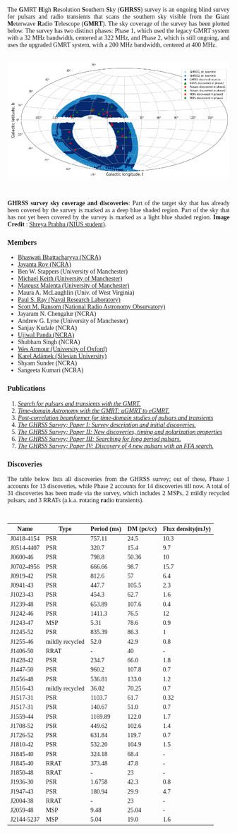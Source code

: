 <div style="font-family:JetBrainsMono Nerd Font">
<div align="justify">

The **G**MRT **H**igh **R**esolution **S**outhern **S**ky (**GHRSS**) survey is
an ongoing blind survey for pulsars and radio transients that scans the southern
sky visible from the **G**iant **M**eterwave **R**adio **T**elescope (**GMRT**).
The sky coverage of the survey has been plotted below. The survey has two
distinct phases: Phase 1, which used the legacy GMRT system with a 32 MHz
bandwidth, centered at 322 MHz, and Phase 2, which is still ongoing, and uses
the upgraded GMRT system, with a 200 MHz bandwidth, centered at 400 MHz.

<br/>
<div align="center">
<img
    alt="Sky Coverage"
    src="https://raw.githubusercontent.com/GHRSS/.github/main/skycov.png"
/>
</div>
<br/><br/>

**GHRSS survey sky coverage and discoveries**: Part of the target sky that has
already been covered by the survey is marked as a deep blue shaded region. Part
of the sky that has not yet been covered by the survey is marked as a light blue
shaded region. **Image Credit** : [Shreya Prabhu (NIUS student)][shreya].

### Members

* [Bhaswati Bhattacharyya (NCRA)][bhaswati]
* [Jayanta Roy (NCRA)][jayanta]
* Ben W. Stappers (University of Manchester)
* [Michael Keith (University of Manchester)][michael]
* [Mateusz Malenta (University of Manchester)][mateusz]
* Maura A. McLaughlin (Univ. of West Virginia)
* [Paul S. Ray (Naval Research Laboratory)][paul]
* [Scott M. Ransom (National Radio Astronomy Observatory)][scott]
* Jayaram N. Chengalur (NCRA)
* Andrew G. Lyne (University of Manchester)
* Sanjay Kudale (NCRA)
* [Ujjwal Panda (NCRA)][upanda]
* Shubham Singh (NCRA)
* [Wes Armour (University of Oxford)][wes]
* [Karel Adámek (Silesian University)][karel]
* Shyam Sunder (NCRA)
* Sangeeta Kumari (NCRA)

### Publications

1. [*Search for pulsars and transients with the GMRT.*](https://arxiv.org/abs/1712.04518)
2. [*Time-domain Astronomy with the GMRT: uGMRT to eGMRT.*](https://arxiv.org/abs/1801.02826)
3. [*Post-correlation beamformer for time-domain studies of pulsars and transients*](https://arxiv.org/abs/1808.01088)
4. [*The GHRSS Survey; Paper I: Survey description and initial discoveries.*](https://arxiv.org/pdf/1509.07177.pdf)
5. [*The GHRSS Survey; Paper II: New discoveries, timing and polarization properties*](https://arxiv.org/abs/1906.09574)
6. [*The GHRSS Survey; Paper III: Searching for long period pulsars.*](https://arxiv.org/abs/2206.00427)
7. [*The GHRSS Survey; Paper IV: Discovery of 4 new pulsars with an FFA search.*](https://arxiv.org/abs/2210.16650)

### Discoveries

The table below lists all discoveries from the GHRSS survey; out of these, Phase
1 accounts for 13 discoveries, while Phase 2 accounts for 14 discoveries till
now. A total of 31 discoveries has been made via the survey, which includes 2
MSPs, 2 mildly recycled pulsars, and 3 RRATs (a.k.a. **r**otating **ra**dio
**t**ransients).

<br/>
<div align="center">

|   Name         |     Type         |    Period (ms)     |    DM (pc/cc)     |    Flux density(mJy) |
|----------------|------------------|--------------------|-------------------|----------------------|
|   J0418-4154   |     PSR          |    757.11          |    24.5           |    10.3              |
|   J0514-4407   |     PSR          |    320.7           |    15.4           |    9.7               |
|   J0600-46     |     PSR          |    798.8           |    50.36          |    10                |
|   J0702-4956   |     PSR          |    666.66          |    98.7           |    15.7              |
|   J0919-42     |     PSR          |    812.6           |    57 	         |    6.4               | 
|   J0941-43     |     PSR          |    447.7           |    105.5          |    2.3               |
|   J1023-43     |     PSR          |    454.3           |    62.7           |    1.6               |
|   J1239-48     |     PSR          |    653.89          |    107.6          |    0.4               |
|   J1242-46     |     PSR          |    1411.3          |    76.5           |    12                |
|   J1243-47     |     MSP          |    5.31            |    78.6           |    0.9               |
|   J1245-52     |     PSR          |    835.39          |    86.3           |    1                 |
|   J1255-46     | mildly recycled  |    52.0            |    42.9           |    0.8               |
|   J1406-50     |     RRAT         |    -               |    40 	         |    -                 |
|   J1428-42     |     PSR          |    234.7           |    66.0           |    1.8               |
|   J1447-50     |     PSR          |    960.2           |    107.8          |    0.7               |
|   J1456-48     |     PSR          |    536.81          |    133.0          |    1.2               |
|   J1516-43     | mildly recycled 	|    36.02 	         |    70.25          |    0.7               |
|   J1517-31     |     PSR          |    1103.7          |    61.7           |    0.32              |
|   J1517-31     |     PSR          |    140.67          |    51.0           |    0.7               |
|   J1559-44     |     PSR          |    1169.89         |    122.0 	     |    1.7               |
|   J1708-52     |     PSR          |    449.62          |    102.6          |    1.4               |
|   J1726-52     |     PSR          |    631.84          |    119.7          |    0.7               |
|   J1810-42     |     PSR          |    532.20          |    104.9          |    1.5               |
|   J1845-40     |     PSR          |    324.18          |    68.4           |    -                 |
|   J1845-40     |     RRAT         |    373.48 	     |    47.8           |    -                 |
|   J1850-48     |     RRAT         |    -               |    23 	         |    -                 |    
|   J1936-30     |     PSR          |    1.6758          |    42.3           |    0.8               |
|   J1947-43     |     PSR          |    180.94          |    29.9           |    4.7               |
|   J2004-38     |     RRAT         |    -               |    23 	         |    -                 |
|   J2059-48     |     MSP          |    9.48            |    25.04          |    -                 |
|   J2144-5237   |     MSP          |    5.04            |    19.0           |    1.6               |

</div>

</div>

[gmrt]: http://gmrt.ncra.tifr.res.in

[paul]: https://github.com/paulray
[wes]: https://github.com/wesarmour
[karel]: https://github.com/KAdamek
[mateusz]: https://github.com/mmalenta
[michael]: https://github.com/SixByNine
[scott]: https://github.com/scottransom
[upanda]: https://github.com/astrogewgaw
[shreya]: https://github.com/shreyaprabhu19
[jayanta]: https://github.com/jayanta-frb-psr
[bhaswati]: https://github.com/bhaswatibhattacharyya
